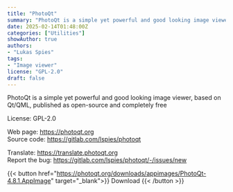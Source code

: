 ```yaml
---
title: "PhotoQt"
summary: "PhotoQt is a simple yet powerful and good looking image viewer, based on Qt/QML, published as open-source and completely free"
date: 2025-02-14T01:48:00Z
categories: ["Utilities"]
showAuthor: true
authors:
- "Lukas Spies"
tags: 
- "Image viewer"
license: "GPL-2.0"
draft: false
---
```


PhotoQt is a simple yet powerful and good looking image viewer, based on Qt/QML, published as open-source and completely free

License: GPL-2.0

Web page: <https://photoqt.org>  
Source code: <https://gitlab.com/lspies/photoqt>

Translate: <https://translate.photoqt.org>  
Report the bug: <https://gitlab.com/lspies/photoqt/-/issues/new>  

{{< button href="https://photoqt.org/downloads/appimages/PhotoQt-4.8.1.AppImage" target="_blank">}}
Download
{{< /button >}}
